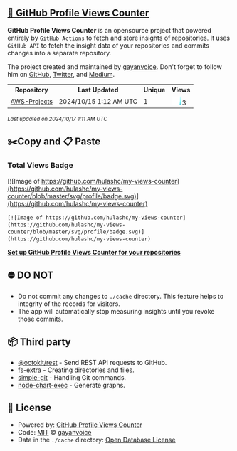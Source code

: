 ## [🚀 GitHub Profile Views Counter](https://github.com/gayanvoice/github-profile-views-counter)
**GitHub Profile Views Counter** is an opensource project that powered entirely by  `GitHub Actions` to fetch and store insights of repositories.
It uses `GitHub API` to fetch the insight data of your repositories and commits changes into a separate repository.

The project created and maintained by [gayanvoice](https://github.com/gayanvoice). Don't forget to follow him on [GitHub](https://github.com/gayanvoice), [Twitter](https://twitter.com/gayanvoice), and [Medium](https://gayanvoice.medium.com/).

<table>
	<tr>
		<th>
			Repository
		</th>
		<th>
			Last Updated
		</th>
		<th>
			Unique
		</th>
		<th>
			Views
		</th>
	</tr>
	<tr>
		<td>
			<a href="https://github.com/hulashc/my-views-counter/tree/master/readme/853646642/year.md">
				AWS-Projects
			</a>
		</td>
		<td>
			2024/10/15 1:12 AM UTC
		</td>
		<td>
			1
		</td>
		<td>
			<img alt="Response time graph" src="https://github.com/hulashc/my-views-counter/raw/master/graph/853646642/small/year.png" height="20"> 3
		</td>
	</tr>
</table>

<small><i>Last updated on 2024/10/17 1:11 AM UTC</i></small>

## ✂️Copy and 📋 Paste
### Total Views Badge
[![Image of https://github.com/hulashc/my-views-counter](https://github.com/hulashc/my-views-counter/blob/master/svg/profile/badge.svg)](https://github.com/hulashc/my-views-counter)

```readme
[![Image of https://github.com/hulashc/my-views-counter](https://github.com/hulashc/my-views-counter/blob/master/svg/profile/badge.svg)](https://github.com/hulashc/my-views-counter)
```
[**Set up GitHub Profile Views Counter for your repositories**](https://github.com/gayanvoice/github-profile-views-counter)
## ⛔ DO NOT
- Do not commit any changes to `./cache` directory. This feature helps to integrity of the records for visitors.
- The app will automatically stop measuring insights until you revoke those commits.
## 📦 Third party

- [@octokit/rest](https://www.npmjs.com/package/@octokit/rest) - Send REST API requests to GitHub.
- [fs-extra](https://www.npmjs.com/package/fs-extra) - Creating directories and files.
- [simple-git](https://www.npmjs.com/package/simple-git) - Handling Git commands.
- [node-chart-exec](https://www.npmjs.com/package/node-chart-exec) - Generate graphs.
## 📄 License
- Powered by: [GitHub Profile Views Counter](https://github.com/gayanvoice/github-profile-views-counter)
- Code: [MIT](./LICENSE) © [gayanvoice](https://github.com/gayanvoice)
- Data in the `./cache` directory: [Open Database License](https://opendatacommons.org/licenses/odbl/1-0/)